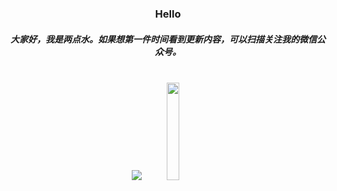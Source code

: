 <div align="center">
  <h3>Hello</h3>
  <h5> 大家好，我是两点水。如果想第一件时间看到更新内容，可以扫描关注我的微信公众号。<h5>
  <br />  
 <center class="half">
   <img src="https://github-readme-stats.vercel.app/api?username=TwoWater&show_icons=true&line_height=30&theme=dracula&include_all_commits=true" /><img src="http://twowaterimage.oss-cn-beijing.aliyuncs.com/2020-10-19-%E5%85%AC%E4%BC%97%E5%8F%B7.jpeg"  width="20%" height="20%" />
</center>
  <br />
</div>
